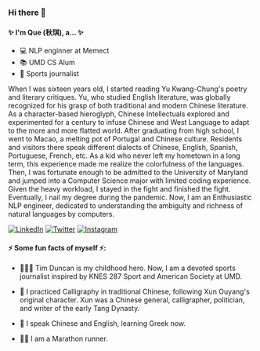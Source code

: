 ### Hi there 👋

#### ✨ I'm Que (秋琪), a... ✨

- 💻 NLP enginner at Memect 
- 📚 UMD CS Alum 
- 📰 Sports journalist

When I was sixteen years old, I started reading Yu Kwang-Chung's poetry and literary critiques. Yu, who studied English literature, was globally recognized for his grasp of both traditional and modern Chinese literature. As a character-based hieroglyph, Chinese Intellectuals explored and experimented for a century to infuse Chinese and West Language to adapt to the more and more flatted world. After graduating from high school, I went to Macao, a melting pot of Portugal and Chinese culture. Residents and visitors there speak different dialects of Chinese, English, Spanish, Portuguese, French, etc. As a kid who never left my hometown in a long term, this experience made me realize the colorfulness of the languages. Then, I was fortunate enough to be admitted to the University of Maryland and jumped into a Computer Science major with limited coding experience. Given the heavy workload, I stayed in the fight and finished the fight. Eventually, I nail my degree during the pandemic. Now, I am an Enthusiastic NLP engineer, dedicated to understanding the ambiguity and richness of natural languages by computers.

[![LinkedIn](https://img.shields.io/badge/LinkedIn-blue?logo=linkedin)](https://www.linkedin.com/in/que-g-28591610b)
[![Twitter](https://img.shields.io/badge/Twitter-white?logo=twitter)](https://twitter.com/chiuchi31)
[![Instagram](https://img.shields.io/badge/Instagram-white?logo=instagram)](https://www.instagram.com/qchee7)


#### ⚡ Some fun facts of myself ⚡: 

- ⛹🏻‍♀️ Tim Duncan is my childhood hero. Now, I am a devoted sports journalist inspired by KNES 287 Sport and American Society at UMD. 

- 🎨 I practiced Calligraphy in traditional Chinese, following Xun Ouyang's original character. Xun was a Chinese general, calligrapher, politician, and writer of the early Tang Dynasty.

- 💬 I speak Chinese and English, learning Greek now.

- 🏃‍♀️ I am a Marathon runner. 



<!--
**floq7/floq7** is a ✨ _special_ ✨ repository because its `README.md` (this file) appears on your GitHub profile.

Here are some ideas to get you started:

- 🔭 I’m currently working on ...
- 🌱 I’m currently learning Greek language
- 👯 I’m looking to collaborate on ...
- 🤔 I’m looking for help with ...
- 💬 Ask me about ...
- 📫 How to reach me: ...
- 😄 Pronouns: ...
- ⚡ Fun fact: ...
-->
